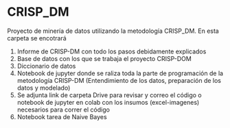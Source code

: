 # CRISP_DM
Proyecto de minería de datos utilizando la metodología CRISP_DM.
En esta carpeta se encotrará
1. Informe de CRISP-DM con todo los pasos debidamente explicados
2. Base de datos con los que se trabaja el proyecto CRISP-DOM
3. Diccionario de datos 
4. Notebook de jupyter donde se raliza toda la parte de programación de la metodología CRISP-DM (Entendimiento de los datos, preparación de los datos y modelado)
5. Se adjunta link de carpeta Drive para revisar y correo el código o notebook de jupyter en colab con los insumos (excel-imagenes) necesarios para correr el código
6. Notebook tarea de Naive Bayes
